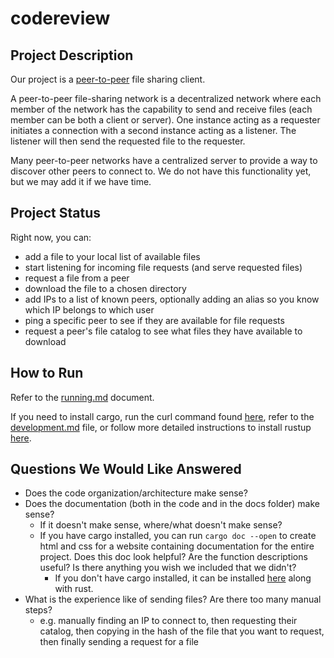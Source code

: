 # codereview

## Project Description
Our project is a [peer-to-peer](https://en.wikipedia.org/wiki/Peer-to-peer) file sharing client.

A peer-to-peer file-sharing network is a decentralized network where each member of the network has the capability to send and receive files (each member can be both a client or server). One instance acting as a requester initiates a connection with a second instance acting as a listener. The listener will then send the requested file to the requester. 

Many peer-to-peer networks have a centralized server to provide a way to discover other peers to connect to. We do not have this functionality yet, but we may add it if we have time. 

## Project Status
Right now, you can:
- add a file to your local list of available files
- start listening for incoming file requests (and serve requested files)
- request a file from a peer
- download the file to a chosen directory
- add IPs to a list of known peers, optionally adding an alias so you know which IP belongs to which user
- ping a specific peer to see if they are available for file requests
- request a peer's file catalog to see what files they have available to download  

## How to Run
Refer to the [running.md](https://github.com/rubenboero21/cs347/blob/main/doc/running.md) document.

If you need to install cargo, run the curl command found [here](https://www.rust-lang.org/tools/install), refer to the [development.md](https://github.com/rubenboero21/cs347/blob/main/doc/development.md) file, or follow more detailed instructions to install rustup [here](https://doc.rust-lang.org/book/ch01-01-installation.html).

## Questions We Would Like Answered
- Does the code organization/architecture make sense?
- Does the documentation (both in the code and in the docs folder) make sense? 
  - If it doesn't make sense, where/what doesn't make sense?
  - If you have cargo installed, you can run `cargo doc --open` to create html and css for a website containing documentation for the entire project. Does this doc look helpful? Are the function descriptions useful? Is there anything you wish we included that we didn't?
    - If you don't have cargo installed, it can be installed [here](https://www.rust-lang.org/tools/install) along with rust.
- What is the experience like of sending files? Are there too many manual steps?
  - e.g. manually finding an IP to connect to, then requesting their catalog, then copying in the hash of the file that you want to request, then finally sending a request for a file

